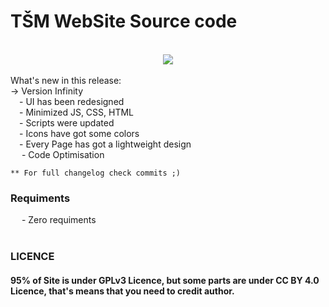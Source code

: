 # TŠM WebSite Source code

<br/>
<center>
<img src="https://tehnickaskola.edu.rs/rs/intro.gif">
</center><br/>
What's new in this release: <br />
    -> Version Infinity<br />
        &emsp;- UI has been redesigned<br />
        &emsp;- Minimized JS, CSS, HTML <br />
        &emsp;- Scripts were updated<br />
        &emsp;- Icons have got some colors<br />
        &emsp;- Every Page has got a lightweight design<br />
        &emsp; - Code Optimisation<br />


    ** For full changelog check commits ;)

<h3>Requiments</h3>
   &emsp; - Zero requiments
<br /><br />

<h3>LICENCE</h3>
<h4>
95% of Site is under GPLv3 Licence, but some parts are under CC BY 4.0 Licence, that's means that you need to credit author.
</h4>

